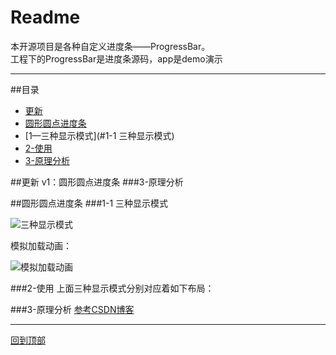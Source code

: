 Readme
======
本开源项目是各种自定义进度条——ProgressBar。  
工程下的ProgressBar是进度条源码，app是demo演示

---
##目录
* [更新](#更新)
* [圆形圆点进度条](#圆形圆点进度条)
 * [1—三种显示模式](#1-1 三种显示模式)
 * [2-使用](#2-使用)
 * [3-原理分析](#3-原理分析)
 

##更新
v1：圆形圆点进度条
###3-原理分析

##圆形圆点进度条
###1-1 三种显示模式

![三种显示模式](https://github.com/zjun615/ProgressBar/blob/master/img/03.png "三种显示模式")

  模拟加载动画：
  
![模拟加载动画](https://github.com/zjun615/ProgressBar/blob/master/img/04.gif)

###2-使用
上面三种显示模式分别对应着如下布局：

###3-原理分析
  [参考CSDN博客](http://blog.csdn.net/a10615/article/details/52658927)
  

---
[回到顶部](#readme)
